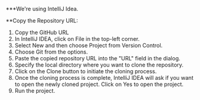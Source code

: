***We're using IntelliJ Idea. 

**Copy the Repository URL:

1. Copy the GitHub URL
2. In IntelliJ IDEA, click on File in the top-left corner.
3. Select New and then choose Project from Version Control.
4. Choose Git from the options.
5. Paste the copied repository URL into the "URL" field in the dialog.
6. Specify the local directory where you want to clone the repository.
7. Click on the Clone button to initiate the cloning process.
8. Once the cloning process is complete, IntelliJ IDEA will ask if you want to open the newly cloned project. Click on Yes to open the project.
9. Run the project.
